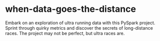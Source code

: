 # when-data-goes-the-distance
Embark on an exploration of ultra running data with this PySpark project. Sprint through quirky metrics and discover the secrets of long-distance races. The project may not be perfect, but ultra races are.
